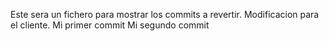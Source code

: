 Este sera un fichero para mostrar los commits a revertir.
Modificacion para el cliente.
Mi primer commit
Mi segundo commit
